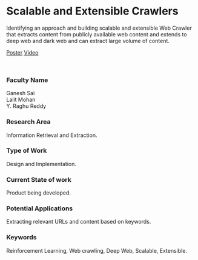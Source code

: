 # Scalable and Extensible Crawlers

Identifying an approach and building scalable and extensible Web Crawler that extracts content from publicly available web content and extends to deep web and dark web and can extract large volume of content.

[Poster](02.%20Scalable%20and%20Extensible%20Crawlers.pdf)
[Video](https://youtu.be/fsoiQkbln6g)

<br>


### Faculty Name

Ganesh Sai<br>
Lalit Mohan<br>
Y. Raghu Reddy

### Research Area

Information Retrieval and Extraction.


### Type of Work

Design and Implementation.


### Current State of work

Product being developed.


### Potential Applications

Extracting relevant URLs and content based on keywords.


### Keywords

Reinforcement Learning, Web crawling, Deep Web, Scalable, Extensible.
